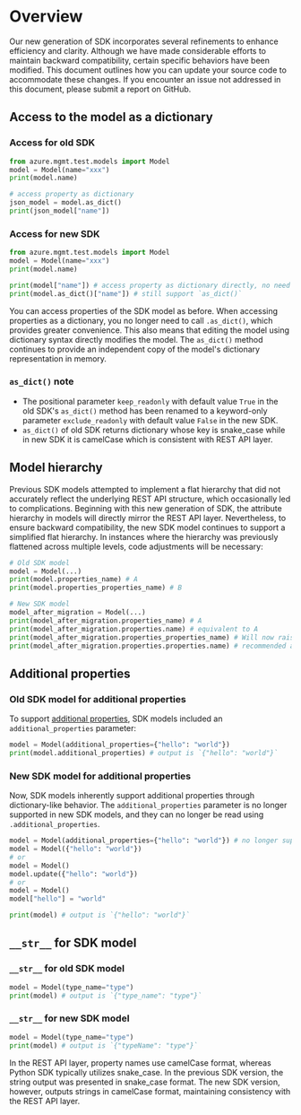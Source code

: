 # Overview

Our new generation of SDK incorporates several refinements to enhance efficiency and clarity. Although we have made considerable efforts to maintain backward compatibility, certain specific behaviors have been modified. This document outlines how you can update your source code to accommodate these changes. If you encounter an issue not addressed in this document, please submit a report on GitHub.

## Access to the model as a dictionary

### Access for old SDK

```python
from azure.mgmt.test.models import Model
model = Model(name="xxx")
print(model.name)

# access property as dictionary
json_model = model.as_dict()
print(json_model["name"])
```

### Access for new SDK

```python
from azure.mgmt.test.models import Model
model = Model(name="xxx")
print(model.name)

print(model["name"]) # access property as dictionary directly, no need to call `as_dict()` anymore
print(model.as_dict()["name"]) # still support `as_dict()`
```

You can access properties of the SDK model as before. When accessing properties as a dictionary, you no longer need to call `.as_dict()`, which provides greater convenience. This also means that editing the model using dictionary syntax directly modifies the model. The `as_dict()` method continues to provide an independent copy of the model's dictionary representation in memory.

### `as_dict()` note

- The positional parameter `keep_readonly` with default value `True` in the old SDK's `as_dict()` method has been renamed to a keyword-only parameter `exclude_readonly` with default value `False` in the new SDK.
- `as_dict()` of old SDK returns dictionary whose key is snake_case while in new SDK it is camelCase which is consistent with REST API layer.

## Model hierarchy

Previous SDK models attempted to implement a flat hierarchy that did not accurately reflect the underlying REST API structure, which occasionally led to complications. Beginning with this new generation of SDK, the attribute hierarchy in models will directly mirror the REST API layer. Nevertheless, to ensure backward compatibility, the new SDK model continues to support a simplified flat hierarchy. In instances where the hierarchy was previously flattened across multiple levels, code adjustments will be necessary:

```python
# Old SDK model
model = Model(...)
print(model.properties_name) # A
print(model.properties_properties_name) # B

# New SDK model
model_after_migration = Model(...)
print(model_after_migration.properties_name) # A
print(model_after_migration.properties.name) # equivalent to A
print(model_after_migration.properties_properties_name) # Will now raise an AttributeError
print(model_after_migration.properties.properties.name) # recommended approach after migration
```

## Additional properties

### Old SDK model for additional properties

To support [additional properties](https://www.apimatic.io/openapi/additionalproperties), SDK models included an `additional_properties` parameter:

```python
model = Model(additional_properties={"hello": "world"})
print(model.additional_properties) # output is `{"hello": "world"}`
```

### New SDK model for additional properties

Now, SDK models inherently support additional properties through dictionary-like behavior. The `additional_properties` parameter is no longer supported in new SDK models, and they can no longer be read using `.additional_properties`.

```python
model = Model(additional_properties={"hello": "world"}) # no longer supported
model = Model({"hello": "world"})
# or
model = Model()
model.update({"hello": "world"})
# or 
model = Model()
model["hello"] = "world"

print(model) # output is `{"hello": "world"}`
```

## `__str__` for SDK model

### `__str__` for old SDK model

```python
model = Model(type_name="type")
print(model) # output is `{"type_name": "type"}`
```

### `__str__` for new SDK model

```python
model = Model(type_name="type")
print(model) # output is `{"typeName": "type"}`
```

In the REST API layer, property names use camelCase format, whereas Python SDK typically utilizes snake_case. In the previous SDK version, the string output was presented in snake_case format. The new SDK version, however, outputs strings in camelCase format, maintaining consistency with the REST API layer.
